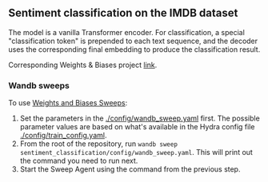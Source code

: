 ## Sentiment classification on the IMDB dataset

The model is a vanilla Transformer encoder. For classification, a special "classification token" is prepended to each text sequence,
and the decoder uses the corresponding final embedding to produce the classification result.

Corresponding Weights & Biases project [link](https://wandb.ai/balazs-opra/sentiment-classification-transformer).

### Wandb sweeps

To use [Weights and Biases Sweeps](https://docs.wandb.ai/guides/sweeps):

1. Set the parameters in the [./config/wandb_sweep.yaml](./config/wandb_sweep.yaml) first. The possible parameter values are based on
what's available in the Hydra config file [./config/train_config.yaml](./config/train_config.yaml).
1. From the root of the repository, run `wandb sweep sentiment_classification/config/wandb_sweep.yaml`. This will print out the command
you need to run next.
1. Start the Sweep Agent using the command from the previous step.
